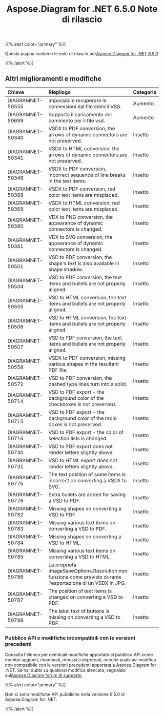 ﻿---
title: Aspose.Diagram for .NET 6.5.0 Note di rilascio
type: docs
weight: 70
url: /it/net/aspose-diagram-for-net-6-5-0-release-notes/
---
{{% alert color="primary" %}} 

 Questa pagina contiene le note di rilascio per[Aspose.Diagram for .NET 6.5.0](https://www.nuget.org/packages/Aspose.Diagram/6.5.0)

{{% /alert %}} 
## **Altri miglioramenti e modifiche**

|**Chiave**|**Riepilogo**|**Categoria**|
|:- |:- |:- |
|DIAGRAMNET-50555|Impossibile recuperare le connessioni dal file stencil VSS.|Aumento|
|DIAGRAMNET-50699|Supporta il caricamento del commento per il file vsd.|Aumento|
|DIAGRAMNET-50340|VSDX to PDF conversion, the arrows of dynamic connectors are not preserved.|Insetto|
|DIAGRAMNET-50341|VSDX to HTML conversion, the arrows of dynamic connectors are not preserved.|Insetto|
|DIAGRAMNET-50346|VSDX to PDF conversion, incorrect sequence of line breaks in the text items.|Insetto|
|DIAGRAMNET-50368|VSDX to PDF conversion, red color text items are misplaced.|Insetto|
|DIAGRAMNET-50369|VSDX to HTML conversion, red color text items are misplaced.|Insetto|
|DIAGRAMNET-50380|VDX to PNG conversion, the appearance of dynamic connectors is changed.|Insetto|
|DIAGRAMNET-50381|VDX to SVG conversion, the appearance of dynamic connectors is changed.|Insetto|
|DIAGRAMNET-50501|VSD to PDF conversion, the shape's text is also available in shape shadow.|Insetto|
|DIAGRAMNET-50504|VSD to PDF conversion, the text items and bullets are not properly aligned.|Insetto|
|DIAGRAMNET-50505|VSD to HTML conversion, the text items and bullets are not properly aligned.|Insetto|
|DIAGRAMNET-50506|VSD to HTML conversion, the text items and bullets are not properly aligned.|Insetto|
|DIAGRAMNET-50507|VSD to PDF conversion, the text items and bullets are not properly aligned.|Insetto|
|DIAGRAMNET-50558|VSDX to PDF conversion, missing various shapes in the resultant PDF file.|Insetto|
|DIAGRAMNET-50572|VSD to PDF conversion, the dashed type lines turn into a solid.|Insetto|
|DIAGRAMNET-50714|VSD to PDF export - the background color of the checkboxes is not preserved.|Insetto|
|DIAGRAMNET-50715|VSD to PDF export - the background color of the radio boxes is not preserved.|Insetto|
|DIAGRAMNET-50716|VSD to PDF export - the color of selection lists is changed.|Insetto|
|DIAGRAMNET-50730|VSD to PDF export does not render letters slightly above.|Insetto|
|DIAGRAMNET-50731|VSD to HTML export does not render letters slightly above.|Insetto|
|DIAGRAMNET-50775|The text position of some items is incorrect on converting a VSDX to SVG.|Insetto|
|DIAGRAMNET-50776|Extra bullets are added for saving a VSD to PDF.|Insetto|
|DIAGRAMNET-50782|Missing shapes on converting a VSD to PDF.|Insetto|
|DIAGRAMNET-50783|Missing various text items on converting a VSD to PDF.|Insetto|
|DIAGRAMNET-50784|Missing shapes on converting a VSD to HTML.|Insetto|
|DIAGRAMNET-50785|Missing various text items on converting a VSD to HTML.|Insetto|
|DIAGRAMNET-50786|La proprietà ImageSaveOptions.Resolution non funziona come previsto durante l'esportazione di un VSDX in JPG.|Insetto|
|DIAGRAMNET-50787|The position of text items is changed on converting a VSD to PDF.|Insetto|
|DIAGRAMNET-50788|The label text of buttons is missing on converting a VSD to PDF.|Insetto|
### **Pubblico API e modifiche incompatibili con le versioni precedenti**
Consulta l'elenco per eventuali modifiche apportate al pubblico API come membri aggiunti, rinominati, rimossi o deprecati, nonché qualsiasi modifica non compatibile con le versioni precedenti apportata a Aspose.Diagram for .NET. Se hai dubbi su qualsiasi modifica elencata, segnalala sul[Aspose.Diagram forum di supporto](https://forum.aspose.com/c/diagram/17).

{{% alert color="primary" %}} 

Non ci sono modifiche API pubbliche nella versione 6.5.0 di Aspose.Diagram for .NET.

{{% /alert %}}
